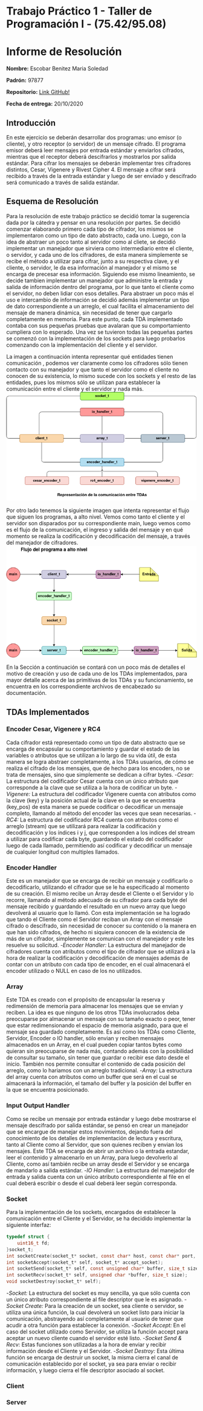 # Trabajo Práctico 1 - Taller de Programación I - (75.42/95.08)
# Informe de Resolución


**Nombre:**  Escobar Benitez Maria Soledad

**Padrón:**  97877

**Repositorio:** [Link GitHub!](https://github.com/EscobarMariaSol/TP1-Taller-de-Programacion)

**Fecha de entrega:** 20/10/2020


## Introducción

En este ejercicio se deberán desarrollar dos programas: uno emisor (o cliente),
y otro receptor (o servidor) de un mensaje cifrado.
El programa emisor deberá leer mensajes por entrada estándar y enviarlos 
cifrados, mientras que el receptor deberá descifrarlos y mostrarlos por salida 
estándar.
Para cifrar los mensajes se deberán implementar tres cifradores distintos, 
Cesar, Vigenere y Rivest Cipher 4.
El mensaje a cifrar será recibido a través de la entrada estándar y luego de
ser enviado y descifrado será comunicado a través de salida estándar.

## Esquema de Resolución

Para la resolución de este trabajo práctico se decidió tomar la sugerencia 
dada por la cátedra y pensar en una resolución por partes. 
Se decidió comenzar elaborando primero cada tipo de cifrador, los mismos
se implementaron como un tipo de dato abstracto, cada uno.
Luego, con la idea de abstraer un poco tanto al servidor como al cliete, se 
decidió implementar un manejador que sirviera como intermediario entre el 
cliente, o servidor, y cada uno de los cifradores, de esta manera simplemente 
se recibe el método a utilizar para cifrar, junto a su respectiva clave, y el 
cliente, o servidor, le da esa información al manejador y el mismo se encarga 
de precesar esa información.
Siguiendo ese mismo lineamiento, se decide tambien implementar un manejador 
que administre la entrada y salida de información dentro del programa, por lo 
que tanto el cliente como el servidor, no deben lidiar con esos detalles.
Para abstraer un poco más el uso e intercambio de información se decidió 
además implementar un tipo de dato correspondiente a un arreglo, el cual 
facilita el almacenamiento del mensaje de manera dinámica, sin necesidad de
tener que cargarlo completamente en memoria.
Para este punto, cada TDA implementado contaba con sus pequeñas pruebas 
que avalaran que su comportamiento cumpliera con lo esperado.
Una vez se tuvieron todas las pequeñas partes se comenzó con la implementación 
de los sockets para luego probarlos comenzando con la implementación del 
cliente y el servidor.



La imagen a continuación intenta representar qué entidades tienen comunicación
, podemos ver claramente como los cifradores sólo tienen contacto con su 
manejador y que tanto el servidor como el cliente no conocen de su existencia, 
lo mismo sucede con los sockets y el resto de las entidades, pues los mismos 
sólo se utilizan para establecer la comunicación entre el cliente y el 
servidor y nada más.
![TDAs](https://github.com/EscobarMariaSol/TP1-Taller-de-Programacion/blob/main/img/TP1-Diagrama-1.png)



Por otro lado tenemos la siguiente imagen que intenta representar el flujo 
que siguen los programas, a alto nivel.
Vemos como tanto el cliente y el servidor son disparados por su 
correspondiente main, luego vemos como es el flujo de la comunicación, 
el ingreso y salida del mensaje y en qué momento se realiza la codificación 
y decodificación del mensaje, a través del manejador de cifradores.
![Flujo](https://github.com/EscobarMariaSol/TP1-Taller-de-Programacion/blob/main/img/TP1-Diagrama-2.png)



En la Sección a continuación se contará con un poco más de detalles el 
motivo de creación y uso de cada uno de los TDAs implementados, para mayor 
detalle acerca de las primitivas de los TDAs y su funcionamiento, se encuentra 
en los correspondiente archivos de encabezado su documentación.

## TDAs Implementados

### Encoder Cesar, Vigenere y RC4

Cada cifrador está representado como un tipo de dato abstracto que se encarga 
de encapsular su comportamiento y guardar el estado de las variables o 
atributos que se utilizan a lo largo de su vida útil, de esta manera se
logra abstraer completamente, a los TDAs usuarios, de cómo se realiza el
cifrado de los mensajes, que de hecho para los encoders, no se trata de 
mensajes, sino que simplemente se dedican a cifrar bytes.
    -*Cesar:* La estructura del codificador Cesar cuenta con un único atributo 
    que corresponde a la clave que se utiliza a la hora de codificar un byte.
    -*Vigenere:* La estructura del codificador Vigenere cuenta con atributos 
    como la clave (key) y la posición actual de la clave en la que se 
    encuentra (key_pos) de esta manera se puede codificar o decodificar un 
    mensaje completo, llamando al método del encoder las veces que sean 
    necesarias.
    -*RC4:* La estructura del codificador RC4 cuenta con atributos como el 
    arreglo (stream) que se utilizará para realizar la codificación y 
    decodificación y los índices i y j, que corresponden a los indices del 
    stream a utilizar para codificar cada byte, guardando el estado del 
    codificador luego de cada llamado, permitiendo así codificar y decodificar 
    un mensaje de cualquier longitud con multiples llamados.


### Encoder Handler

Este es un manejador que se encarga de recibir un mensaje y codificarlo o 
decodificarlo, utilizando el cifrador que se le ha especificado al momento 
de su creación. El mismo recibe un Array desde el Cliente o el Servidor y 
lo recorre, llamando al método adecuado de su cifrador para cada byte del 
mensaje recibido y guardando el resultado en un nuevo array que luego 
devolverá al usuario que lo llamó. Con esta implementación se ha logrado 
que tando el Cliente como el Servidor reciban un Array con el mensaje 
cifrado o descifrado, sin necesidad de conocer su contenido o la manera en 
que han sido cifrados, de hecho ni siquiera conocen de la existencia de más 
de un cifrador, simplemente se comunican con el manejador y este les resuelve 
su solicitud.
    -*Encoder Handler:* La estructura del manejador de cifradores cuenta con 
    atributos como el tipo de cifrador que se utilizará a la hora de realizar 
    la codificación y decodificación de mensajes además de contar con un 
    atributo con cada tipo de encoder, en el cual almacenará el encoder 
    utilizado o NULL en caso de los no utilizados.

### Array

Este TDA es creado con el propósito de encapsular la reserva y redimensión de 
memoria para almacenar los mensajes que se envian y reciben. La idea es que 
ninguno de los otros TDAs involucrados deba preocuparse por almacenar un 
mensaje con su tamaño exacto o peor, tener que estar redimensionando el 
espacio de memoria asignado, para que el mensaje sea guardado completamente.
Es así como los TDAs como Cliente, Servidor, Encoder o IO handler, sólo 
envian y reciben mensajes almacenados en un Array, en el cual pueden copiar 
tantos bytes como quieran sin preocuparse de nada más, contando además con 
la posibilidad de consultar su tamaño, sin tener que guardar o recibir ese 
dato desde el inicio. También nos permite consultar el contenido de cada 
posición del arreglo, como lo hariamos con un arreglo tradicional.
    -*Array:* La estructura del array cuenta con atributos como un buffer 
    que será en el cual se almacenará la información, el tamaño del buffer y 
    la posición del buffer en la que se encuentra posicionado.

### Input Output Handler

Como se recibe un mensaje por entrada estándar y luego debe mostrarse el 
mensaje descifrado por salida estándar, se pensó en crear un manejador que 
se encargue de manejar estos movimientos, dejando fuera del conocimiento de 
los detalles de implementación de lectura y escritura, tanto al Cliente como 
al Servidor, que son quienes reciben y envian los mensajes. Este TDA se 
encarga de abrir un archivo o la entrada estandar, leer el contenido y 
almacenarlo en un Array, para luego devolverlo al Cliente, como así también 
recibe un array desde el Servidor y se encarga de mandarlo a salida estándar.
    -*IO Handler:* La estructura del manejador de entrada y salida cuenta con 
    un único atributo correspondiente al file en el cual deberá escribir o 
    desde el cual deberá leer según corresponda.

### Socket

Para la implementación de los sockets, encargados de establecer la comunicación 
entre el Cliente y el Servidor, se ha decidido implementar la siguiente 
interfaz:

```C
typedef struct {
	uint16_t fd;
}socket_t;
int socketCreate(socket_t* socket, const char* host, const char* port, uint16_t type);
int socketAccept(socket_t* self, socket_t* accept_socket);
int socketSend(socket_t* self, const unsigned char* buffer, size_t size);
int socketRecv(socket_t* self, unsigned char *buffer, size_t size);
void socketDestroy(socket_t* self);
```
-*Socket:* La estructura del socket es muy sencilla, ya que sólo cuenta con
un único atributo correspondiente al file descriptor que le es asignado.
-*Socket Create:* Para la creación de un socket, sea cliente o servidor, se 
utiliza una única función, la cual devolverá un socket listo para iniciar 
la comunicación, abstrayendo así completamente al usuario de tener que 
acudir a otra función para establecer la conexión.
-*Socket Accept:* En el caso del socket utilizado como Servidor, se utiliza la 
función accept para aceptar un nuevo cliente cuando el servidor esté listo.
-*Socket Send & Recv:* Estas funciones son utilizadas a la hora de enviar y 
recibir información desde el Cliente y el Servidor.
-*Socket Destroy:* Esta última función se encarga de destruir un socket, la 
misma cierra el canal de comunicación establecido por el socket, ya sea para 
enviar o recibir información, y luego cierra el file descriptor asociado al 
socket.

### Client

### Server